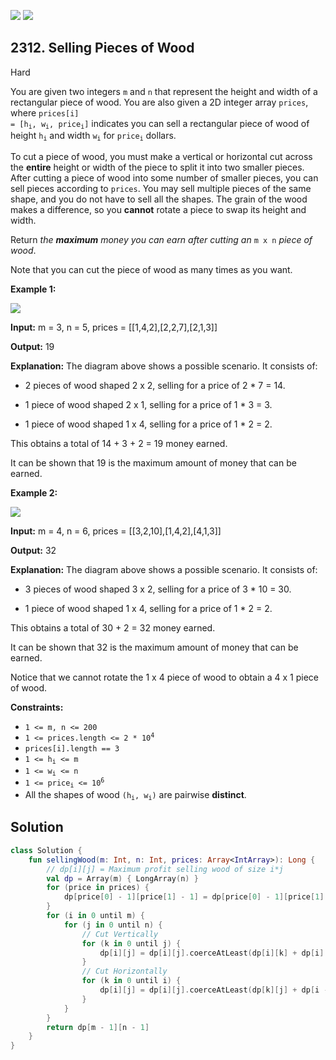 [![](https://img.shields.io/github/stars/javadev/LeetCode-in-Kotlin?label=Stars&style=flat-square)](https://github.com/javadev/LeetCode-in-Kotlin)
[![](https://img.shields.io/github/forks/javadev/LeetCode-in-Kotlin?label=Fork%20me%20on%20GitHub%20&style=flat-square)](https://github.com/javadev/LeetCode-in-Kotlin/fork)

## 2312\. Selling Pieces of Wood

Hard

You are given two integers `m` and `n` that represent the height and width of a rectangular piece of wood. You are also given a 2D integer array `prices`, where <code>prices[i] = [h<sub>i</sub>, w<sub>i</sub>, price<sub>i</sub>]</code> indicates you can sell a rectangular piece of wood of height <code>h<sub>i</sub></code> and width <code>w<sub>i</sub></code> for <code>price<sub>i</sub></code> dollars.

To cut a piece of wood, you must make a vertical or horizontal cut across the **entire** height or width of the piece to split it into two smaller pieces. After cutting a piece of wood into some number of smaller pieces, you can sell pieces according to `prices`. You may sell multiple pieces of the same shape, and you do not have to sell all the shapes. The grain of the wood makes a difference, so you **cannot** rotate a piece to swap its height and width.

Return _the **maximum** money you can earn after cutting an_ `m x n` _piece of wood_.

Note that you can cut the piece of wood as many times as you want.

**Example 1:**

![](https://assets.leetcode.com/uploads/2022/04/27/ex1.png)

**Input:** m = 3, n = 5, prices = \[\[1,4,2],[2,2,7],[2,1,3]]

**Output:** 19

**Explanation:** The diagram above shows a possible scenario. It consists of:

- 2 pieces of wood shaped 2 x 2, selling for a price of 2 \* 7 = 14.

- 1 piece of wood shaped 2 x 1, selling for a price of 1 \* 3 = 3.

- 1 piece of wood shaped 1 x 4, selling for a price of 1 \* 2 = 2.

This obtains a total of 14 + 3 + 2 = 19 money earned.

It can be shown that 19 is the maximum amount of money that can be earned.

**Example 2:**

![](https://assets.leetcode.com/uploads/2022/04/27/ex2new.png)

**Input:** m = 4, n = 6, prices = \[\[3,2,10],[1,4,2],[4,1,3]]

**Output:** 32

**Explanation:** The diagram above shows a possible scenario. It consists of:

- 3 pieces of wood shaped 3 x 2, selling for a price of 3 \* 10 = 30.

- 1 piece of wood shaped 1 x 4, selling for a price of 1 \* 2 = 2.

This obtains a total of 30 + 2 = 32 money earned.

It can be shown that 32 is the maximum amount of money that can be earned.

Notice that we cannot rotate the 1 x 4 piece of wood to obtain a 4 x 1 piece of wood.

**Constraints:**

*   `1 <= m, n <= 200`
*   <code>1 <= prices.length <= 2 * 10<sup>4</sup></code>
*   `prices[i].length == 3`
*   <code>1 <= h<sub>i</sub> <= m</code>
*   <code>1 <= w<sub>i</sub> <= n</code>
*   <code>1 <= price<sub>i</sub> <= 10<sup>6</sup></code>
*   All the shapes of wood <code>(h<sub>i</sub>, w<sub>i</sub>)</code> are pairwise **distinct**.

## Solution

```kotlin
class Solution {
    fun sellingWood(m: Int, n: Int, prices: Array<IntArray>): Long {
        // dp[i][j] = Maximum profit selling wood of size i*j
        val dp = Array(m) { LongArray(n) }
        for (price in prices) {
            dp[price[0] - 1][price[1] - 1] = dp[price[0] - 1][price[1] - 1].coerceAtLeast(price[2].toLong())
        }
        for (i in 0 until m) {
            for (j in 0 until n) {
                // Cut Vertically
                for (k in 0 until j) {
                    dp[i][j] = dp[i][j].coerceAtLeast(dp[i][k] + dp[i][j - k - 1])
                }
                // Cut Horizontally
                for (k in 0 until i) {
                    dp[i][j] = dp[i][j].coerceAtLeast(dp[k][j] + dp[i - k - 1][j])
                }
            }
        }
        return dp[m - 1][n - 1]
    }
}
```
